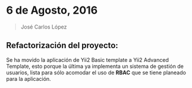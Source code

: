 # 6 de Agosto, 2016
> José Carlos López


## Refactorización del proyecto:

Se ha movido la aplicación de Yii2 Basic template a Yii2 Advanced Template, esto porque la última
ya implementa un sistema de gestión de usuarios, lista para sólo acomodar el uso de **RBAC** que
se tiene planeado para la aplicación.